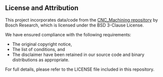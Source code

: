 ## License and Attribution

This project incorporates data/code from the [CNC_Machining repository](https://github.com/boschresearch/CNC_Machining) by Bosch Research, which is licensed under the BSD 3-Clause License.

We have ensured compliance with the following requirements:
- The original copyright notice,
- The list of conditions, and
- The disclaimer have been retained in our source code and binary distributions as appropriate.

For full details, please refer to the LICENSE file included in this repository.
